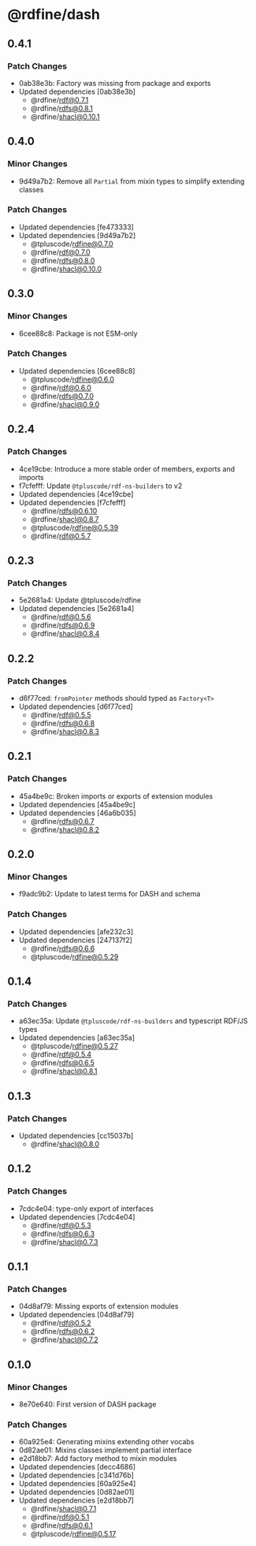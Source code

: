 # @rdfine/dash

## 0.4.1

### Patch Changes

- 0ab38e3b: Factory was missing from package and exports
- Updated dependencies [0ab38e3b]
  - @rdfine/rdf@0.7.1
  - @rdfine/rdfs@0.8.1
  - @rdfine/shacl@0.10.1

## 0.4.0

### Minor Changes

- 9d49a7b2: Remove all `Partial` from mixin types to simplify extending classes

### Patch Changes

- Updated dependencies [fe473333]
- Updated dependencies [9d49a7b2]
  - @tpluscode/rdfine@0.7.0
  - @rdfine/rdf@0.7.0
  - @rdfine/rdfs@0.8.0
  - @rdfine/shacl@0.10.0

## 0.3.0

### Minor Changes

- 6cee88c8: Package is not ESM-only

### Patch Changes

- Updated dependencies [6cee88c8]
  - @tpluscode/rdfine@0.6.0
  - @rdfine/rdf@0.6.0
  - @rdfine/rdfs@0.7.0
  - @rdfine/shacl@0.9.0

## 0.2.4

### Patch Changes

- 4ce19cbe: Introduce a more stable order of members, exports and imports
- f7cfefff: Update `@tpluscode/rdf-ns-builders` to v2
- Updated dependencies [4ce19cbe]
- Updated dependencies [f7cfefff]
  - @rdfine/rdfs@0.6.10
  - @rdfine/shacl@0.8.7
  - @tpluscode/rdfine@0.5.39
  - @rdfine/rdf@0.5.7

## 0.2.3

### Patch Changes

- 5e2681a4: Update @tpluscode/rdfine
- Updated dependencies [5e2681a4]
  - @rdfine/rdf@0.5.6
  - @rdfine/rdfs@0.6.9
  - @rdfine/shacl@0.8.4

## 0.2.2

### Patch Changes

- d6f77ced: `fromPointer` methods should typed as `Factory<T>`
- Updated dependencies [d6f77ced]
  - @rdfine/rdf@0.5.5
  - @rdfine/rdfs@0.6.8
  - @rdfine/shacl@0.8.3

## 0.2.1

### Patch Changes

- 45a4be9c: Broken imports or exports of extension modules
- Updated dependencies [45a4be9c]
- Updated dependencies [46a6b035]
  - @rdfine/rdfs@0.6.7
  - @rdfine/shacl@0.8.2

## 0.2.0

### Minor Changes

- f9adc9b2: Update to latest terms for DASH and schema

### Patch Changes

- Updated dependencies [afe232c3]
- Updated dependencies [247137f2]
  - @rdfine/rdfs@0.6.6
  - @tpluscode/rdfine@0.5.29

## 0.1.4

### Patch Changes

- a63ec35a: Update `@tpluscode/rdf-ns-builders` and typescript RDF/JS types
- Updated dependencies [a63ec35a]
  - @tpluscode/rdfine@0.5.27
  - @rdfine/rdf@0.5.4
  - @rdfine/rdfs@0.6.5
  - @rdfine/shacl@0.8.1

## 0.1.3

### Patch Changes

- Updated dependencies [cc15037b]
  - @rdfine/shacl@0.8.0

## 0.1.2

### Patch Changes

- 7cdc4e04: type-only export of interfaces
- Updated dependencies [7cdc4e04]
  - @rdfine/rdf@0.5.3
  - @rdfine/rdfs@0.6.3
  - @rdfine/shacl@0.7.3

## 0.1.1

### Patch Changes

- 04d8af79: Missing exports of extension modules
- Updated dependencies [04d8af79]
  - @rdfine/rdf@0.5.2
  - @rdfine/rdfs@0.6.2
  - @rdfine/shacl@0.7.2

## 0.1.0

### Minor Changes

- 8e70e640: First version of DASH package

### Patch Changes

- 60a925e4: Generating mixins extending other vocabs
- 0d82ae01: Mixins classes implement partial interface
- e2d18bb7: Add factory method to mixin modules
- Updated dependencies [decc4686]
- Updated dependencies [c341d76b]
- Updated dependencies [60a925e4]
- Updated dependencies [0d82ae01]
- Updated dependencies [e2d18bb7]
  - @rdfine/shacl@0.7.1
  - @rdfine/rdf@0.5.1
  - @rdfine/rdfs@0.6.1
  - @tpluscode/rdfine@0.5.17
